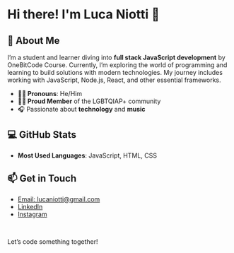 # Hi there! I'm Luca Niotti 👋

  <h2>🚀 About Me</h2>
            <p>I’m a student and learner diving into <strong>full stack JavaScript development</strong> by OneBitCode Course. Currently, I’m exploring the world of programming and learning to build solutions with modern technologies. My journey includes working with JavaScript, Node.js, React, and other essential frameworks.</p>
            <ul>
                <li><strong>👨🏼 Pronouns</strong>: He/Him</li>
                <li><strong>🏳️‍🌈 Proud Member</strong> of the LGBTQIAP+ community</li>
                <li>🎧 Passionate about <strong>technology</strong> and <strong>music</strong></li>
            </ul>
        </div>
        <div class="section">
            <h2>💻 GitHub Stats</h2>
            <ul>
                <li><strong>Most Used Languages</strong>: JavaScript, HTML, CSS</li>
            </ul>
        </div>
        <div class="section contact-info">
            <h2>📫 Get in Touch</h2>
          <ul>
           <li> <a href="mailto:lucaniotti@gmail.com">Email: lucaniotti@gmail.com</a> </li>
           <li> <a href="https://www.linkedin.com/in/lucaniotti/" target="_blank">LinkedIn</a> </li>
          <li>  <a href="http://instagram.com/lucaniott" target="_blank">Instagram</a> </li>
            </ul>
        </div>
        <br>
        <p>Let’s code something together!</p>
